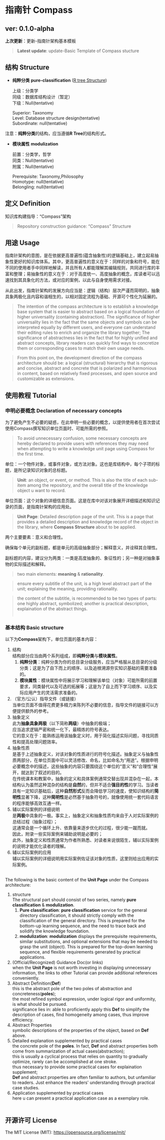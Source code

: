 # 指南针 Compass
## ver: 0.1.0-alpha
**上次更新**：更新-指南针架构基本模板

> **Latest update**: update-Basic Template of Compass stucture

## 结构 Structure
- **纯粹分类** **pure-classification** ([R tree Structure]())
  
  上级：分类学<br>
  同级：数据库结构设计（暂定）<br>
  下级：Null(tentative)<br>
  
    Superior: Taxonomy<br>
    Level: Database structure design(tentative)<br>
    Subordinate: null(tentative)<br>

注意：**纯粹分类**的结构，应当遵循**R Tree**的结构形式。
  
- **模块属性** **modulization**
  
  前置：分类学，哲学<br>
  同类：Null(tentative)<br>
  附属：Null(tentative)<br>
  
    Prerequisite: Taxonomy,Philosophy<br>
    Homotype: null(tentative)<br>
    Belongling: null(tentative)<br>

## 定义 Definition
知识库构建指导：“Compass”架构

> Repository construction guidance: “Compass” Structure

## 用途 Usage
指南针架构的意图，是在依据更高普遍性(蕴含抽象性)的逻辑基础上，建立起易抽象性更好的知识库体系。其中，更高普遍性的意义在于：同样的对象和符号，能在不同的使用者手中同样地解读，并且所有人都能理解其编辑规则，共同进行库的丰富和整理；易抽象性的意义在于：对于高度统一、高度抽象的概念，库读者可以迅速找到其具象化的方法，或对应的案例，以此与自身使用需求对接。

从此出发，指南针架构的发展方向应当是：逻辑（结构）层次严谨而简明的，抽象具象两极化且内容和谐相生的，以相对固定流程为基础、开源可个性化为延展的。

> The intention of the compass architecture is to establish a knowledge base system that is easier to abstract based on a logical foundation of higher universality (containing abstraction). The significance of higher universality lies in the fact that the same objects and symbols can be interpreted equally by different users, and everyone can understand their editing rules to enrich and organize the library together; The significance of abstractness lies in the fact that for highly unified and abstract concepts, library readers can quickly find ways to concretize them or corresponding cases to match their own usage needs.

> From this point on, the development direction of the compass architecture should be: a logical (structural) hierarchy that is rigorous and concise, abstract and concrete that is polarized and harmonious in content, based on relatively fixed processes, and open source and customizable as extensions.

## 使用教程 Tutorial
### 申明必要概念 Declaration of necessary concepts

为了避免产生不必要的疑惑，在此申明一些必要的概念，以提供使用者在首次尝试使用Compass撰写知识单位页面时、可能所需的参照。

> To avoid unnecessary confusion, some necessary concepts are hereby declared to provide users with references they may need when attempting to write a knowledge unit page using Compass for the first time.

单位：一个物件对象，或事件对象，或方法对象。这也是库结构中，每个子项的标题，是所记录知识对象的总标题。

> **Unit**: an object, or event, or method. This is also the title of each sub-item among the repository, and the overall title of the knowledge object u want to record.

单位页面：这个对象的详细信息页面。这是在库中对该对象展开详细描述和知识记录的页面，是指南针架构的应用处。

> **Unit Page**: Detailed description page of the unit. This is a page that provides a detailed description and knowledge record of the object in the library, where **Compass Structure** about to be applied.

两个主要要素：意义和合理性。

确保每个单元的副标题，都是单元的高级抽象部分；解释意义，并诠释其合理性。

副标题的内容，建议分为两类：一类是高度抽象的、象征性的；另一种是对抽象事物的实际描述和解释。

> two main elements: **meaning** & **rationality**.

> ensure every subtitle of the unit, is a high level abstract part of the unit; explaining the meaning, providing rationality.

> the content of the subtitle, is recommended to be two types of parts: one highly abstract, symbolized; another is practical description, explaination of the abstract things.<br><br>

### 基本结构 Basic structure

以下为**Compass**架构下，单位页面的基本内容：
1. 结构<br>
   结构部分应当由两个系列组成，即**纯粹分类**与**模块属性**。
   1. **纯粹分类**：纯粹分类为你的总目录分级服务，应当严格服从总目录的分级分类；这是为了自下而上的顺序、以及追根溯源夯实知识基础的需要准备的。
   2. **模块属性**：模块属性中将展示学习和理解该单位（对象）可能所需的前置要求，同类替代以及可选的拓展等；这是为了自上而下学习顺序、以及实际应用产生的灵活需求准备的。<br>
2. （官方/公认）指导文件（或链接）<br>
   当单位页面不值得花费更多精力来陈列不必要的信息，指导文件的链接可以方便提供额外的参考。<br>
3. 抽象定义<br>
   此为**抽象具象两极**（以下简称**两级**）中抽象的极端；<br>
   应当追求逻辑严密和统一化下，最精炼的符号表达。<br>
   它的意义在于：能熟练运用该抽象定义时，用于简化描述实际问题，寻找同质性和提高处理问题效率。<br>
4. 抽象性质<br>
   是基于上述抽象定义，对该对象的性质进行的符号化描述。抽象定义与抽象性质两部分，在单位页面中可以灵活修改、命名，比如命名为“用途”。根据申明必要概念中的描述，这些抽象的内容只要围绕这个单位的“意义”和“合理性”展开，就达到了叙述的目的。<br>
   在传统课本和教案中，抽象的定义和具体案例通常交替出现并混杂在一起，本结构认为虽然这种混杂的结构是**自然**的，但并不适合**强目的性**的学习。当读者具有一定知识基础后，这种**自然形式**反而会降低学习的速度，使知识结构的**简明性**显著下降，这种**简明性**是必然基于抽象符号的，就像使用统一套代码语言的程序能够高效互通一样。<br>
5. 辅以实际案例的详细说明<br>
   是**两极**中具象的一极。事实上，抽象定义和抽象性质均来自于人对实际案例的总结过程（抽象过程）；<br>
   这通常会是一个循环上升、依靠量来逐步优化的过程，很少能一蹴而就。<br>
   因此，附录一些实际案例来辅助说明是必要的；<br>
   此外，抽象定义和性质通常为作者所熟悉、对读者来说很陌生，辅以实际案例的说明才能优化读者的理解。<br>
6. 辅以实际案例的应用<br>
   辅以实际案例的详细说明用实际案例佐证该对象的性质，这里则给出应用的实际案例。<br><br>

The following is the basic content of the **Unit Page** under the Compass architecture:
1. structure<br>
   The structural part should consist of two series, namely **pure classification** & **modulization**.
   1. **Pure classification**: **pure classification** service for the general directory classification, it should strictly comply with the classification of the general directory. This is prepared for the bottom-up learning sequence, and the need to trace back and solidify the knowledge foundation.
   2. **modulization**: **modulization** displays the prerequisite requirements, similar substitutions, and optional extensions that may be needed to grasp the unit (object). This is prepared for the top-down learning sequence, and flexible requirements generated by practical applications.<br>
2. (Official/Recognized) Guidance Doc(or links)<br>
   when the **Unit Page** is not worth investing in displaying unnecessary information, the links to other Tutorial can provide additional references conveniently.
3. Abstract Definition(**Def**)<br>
   this is the abstract pole of the two poles of abstraction and concreteness(**poles**);<br>
   the most refined symbol expression, under logical rigor and uniformity, is what should be pursued.<br>
   significance lies in: able to proficiently apply this **Def** to simplify the description of cases, find homogeneity among cases, thus improve efficiency.<br>
4. Abstract Properties<br>
   symbolic descriptions of the properties of the object, based on **Def** above.<br>
5. Detailed explanation supplemented by practical cases<br>
   the concrete pole of the **poles**. In fact, **Def** and abstract properties both come from summarization of actual cases(abstraction);<br>
   this is usually a cyclical process that relies on quantity to gradually optimize, rarely can be accomplished at one stroke.<br>
   thus necessary to provide some practical cases for explaination supplement;<br>
   **Def** and abstract properties are often familiar to authors, but unfamiliar to readers. Just enhance the readers' understanding through practical case studies.
6. Application supplemented by practical cases<br>
   here u can present a practical application case as a exemplary role.<br><br>

## 开源许可 License

The MIT License (MIT): https://opensource.org/license/mit/
